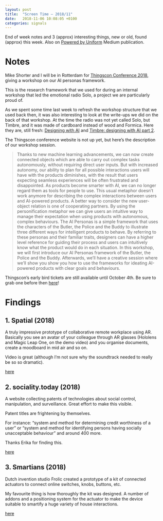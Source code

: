 ```yaml
---
layout: post
title:  "Screen Time — 2018/11"
date:   2018-11-06 10:08:05 +0100
categories: signals
---
```


End of week notes and 3 (approx) interesting things, new or old, found (approx) this week. Also on [Powered by Uniform](https://medium.com/uniform-creative-technology/tagged/weeknotes) Medium publication.

# Notes
Mike Shorter and I will be in Rotterdam for [Thingscon Conference 2018](https://www.thingscon.nl/), giving a workshop on our AI personas framework.

This is the research framework that we used for during an internal workshop that led the emotional radio Solo, a project we are particularly proud of.

As we spent some time last week to refresh the workshop structure that we used back then, it was also interesting to look at the write-ups we did on the back of that workshop. At the time the radio was not yet called Solo, but Timbre, and it was made of cardboard instead of wood and Formica. Here they are, still fresh: [Designing with AI](https://design.uniform.net/blog/designing-with-ai) and [Timbre: designing with AI part 2](https://design.uniform.net/blog/timbre-designing-with-ai-part-2).

The Thingscon conference website is not up yet, but here’s the description of our workshop session.

> Thanks to new machine learning advancements, we can now create connected objects which are able to carry out complex tasks autonomously, without requiring direct user inputs.
But with increased autonomy, our ability to plan for all possible interactions users will have with the products diminishes, with the result that users expecting seamless experiences will be often frustrated and disappointed.
As products become smarter with AI, we can no longer regard them as tools for people to use. This usual metaphor doesn’t work anymore for describing the complex interactions between users and AI-powered products. A better way to consider the new user-object relation is one of cooperating partners.
By using the personification metaphor we can give users an intuitive way to manage their expectation when using products with autonomous, complex behaviours.
The AI Personas is a simple framework that uses the characters of the Butler, the Police and the Buddy to illustrate three different ways for intelligent products to behave. By referring to these personas and their familiar traits, designers can have a higher level reference for guiding their process and users can intuitively know what the product would do in each situation.
In this workshop, we will first introduce our AI Personas framework of the Butler, the Police and the Buddy. Afterwards, we’ll have a creative session where we’ll show you show you how to use the frameworks for ideating AI-powered products with clear goals and behaviours.

Thingscon’s early bird tickets are still available until October 4th. Be sure to grab one before then [here](https://www.thingscon.nl/conference-2018/)!

# Findings

## 1. Spatial (2018)
A truly impressive prototype of collaborative remote workplace using AR. Basically you see an avatar of your colleague through AR glasses (Hololens and Magic Leap One, on the demo video) and you organise documents, create a moodboard in mid air and so on.

Video is great (although I’m not sure why the soundtrack needed to really be so so dramatic).

[here](https://www.spatial.is/)

## 2. sociality.today (2018)
A website collecting patents of technologies about social control, manipulation, and surveillance. Great effort to make this visible.

Patent titles are frightening by themselves.

For instance: “system and method for determining credit worthiness of a user” or “system and method for identifying persons having socially unacceptable behaviour” and around 400 more.

Thanks Erika for finding this.

[here](https://www.sociality.today/)

##  3. Smartians (2018)
Dutch invention studio Frolic created a prototype of a kit of connected actuators to connect online switches, knobs, buttons, etc.

My favourite thing is how thoroughly the kit was designed. A number of addons and a positioning system for the actuator to make the device suitable to smartify a huge variety of house interactions.

[here](http://frolicstudio.com/portfolio/smartians/)
